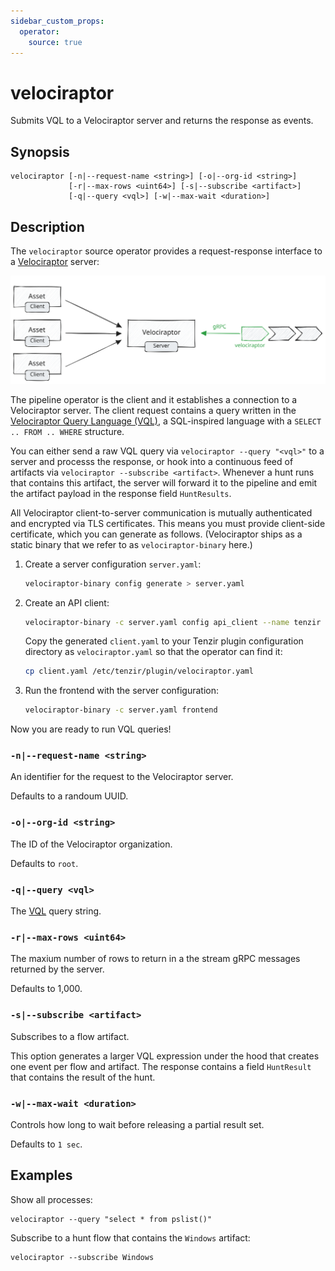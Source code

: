 ```yaml
---
sidebar_custom_props:
  operator:
    source: true
---
```


# velociraptor

Submits VQL to a Velociraptor server and returns the response as events.

## Synopsis

```
velociraptor [-n|--request-name <string>] [-o|--org-id <string>]
             [-r|--max-rows <uint64>] [-s|--subscribe <artifact>]
             [-q|--query <vql>] [-w|--max-wait <duration>]
```

## Description

The `velociraptor` source operator provides a request-response interface to a
[Velociraptor](https://docs.velociraptor.app) server:

![Velociraptor](velociraptor.excalidraw.svg)

The pipeline operator is the client and it establishes a connection to a
Velociraptor server. The client request contains a query written in the
[Velociraptor Query Language (VQL)][vql], a SQL-inspired language with a `SELECT
.. FROM .. WHERE` structure.

[vql]: https://docs.velociraptor.app/docs/vql

You can either send a raw VQL query via `velociraptor --query "<vql>"` to a
server and processs the response, or hook into a continuous feed of artifacts
via `velociraptor --subscribe <artifact>`. Whenever a hunt runs that contains
this artifact, the server will forward it to the pipeline and emit the artifact
payload in the response field `HuntResults`.

All Velociraptor client-to-server communication is mutually authenticated and
encrypted via TLS certificates. This means you must provide client-side
certificate, which you can generate as follows. (Velociraptor ships as a static
binary that we refer to as `velociraptor-binary` here.)

1. Create a server configuration `server.yaml`:
   ```bash
   velociraptor-binary config generate > server.yaml
   ```

2. Create an API client:
   ```bash
   velociraptor-binary -c server.yaml config api_client --name tenzir client.yaml
   ```

   Copy the generated `client.yaml` to your Tenzir plugin configuration
   directory as `velociraptor.yaml` so that the operator can find it:
   ```bash
   cp client.yaml /etc/tenzir/plugin/velociraptor.yaml
   ```

3. Run the frontend with the server configuration:
   ```bash
   velociraptor-binary -c server.yaml frontend
   ```

Now you are ready to run VQL queries!

### `-n|--request-name <string>`

An identifier for the request to the Velociraptor server.

Defaults to a randoum UUID.

### `-o|--org-id <string>`

The ID of the Velociraptor organization.

Defaults to `root`.

### `-q|--query <vql>`

The [VQL][vql] query string.

### `-r|--max-rows <uint64>`

The maxium number of rows to return in a the stream gRPC messages returned by
the server.

Defaults to 1,000.

### `-s|--subscribe <artifact>`

Subscribes to a flow artifact.

This option generates a larger VQL expression under the hood that creates one
event per flow and artifact. The response contains a field `HuntResult` that
contains the result of the hunt.

### `-w|--max-wait <duration>`

Controls how long to wait before releasing a partial result set.

Defaults to `1 sec`.

## Examples

Show all processes:

```
velociraptor --query "select * from pslist()"
```

Subscribe to a hunt flow that contains the `Windows` artifact:

```
velociraptor --subscribe Windows
```
